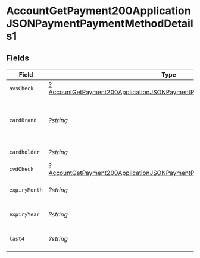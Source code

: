 # AccountGetPayment200ApplicationJSONPaymentPaymentMethodDetails1


## Fields

| Field                                                                                                                                                                          | Type                                                                                                                                                                           | Required                                                                                                                                                                       | Description                                                                                                                                                                    | Example                                                                                                                                                                        |
| ------------------------------------------------------------------------------------------------------------------------------------------------------------------------------ | ------------------------------------------------------------------------------------------------------------------------------------------------------------------------------ | ------------------------------------------------------------------------------------------------------------------------------------------------------------------------------ | ------------------------------------------------------------------------------------------------------------------------------------------------------------------------------ | ------------------------------------------------------------------------------------------------------------------------------------------------------------------------------ |
| `avsCheck`                                                                                                                                                                     | [?AccountGetPayment200ApplicationJSONPaymentPaymentMethodDetails1AvsCheck](../../models/operations/AccountGetPayment200ApplicationJSONPaymentPaymentMethodDetails1AvsCheck.md) | :heavy_minus_sign:                                                                                                                                                             | N/A                                                                                                                                                                            |                                                                                                                                                                                |
| `cardBrand`                                                                                                                                                                    | *?string*                                                                                                                                                                      | :heavy_minus_sign:                                                                                                                                                             | Card brand of the card, for example, visa, master.                                                                                                                             | visa                                                                                                                                                                           |
| `cardholder`                                                                                                                                                                   | *?string*                                                                                                                                                                      | :heavy_minus_sign:                                                                                                                                                             | Card holder name.                                                                                                                                                              | John Doe                                                                                                                                                                       |
| `cvdCheck`                                                                                                                                                                     | [?AccountGetPayment200ApplicationJSONPaymentPaymentMethodDetails1CvdCheck](../../models/operations/AccountGetPayment200ApplicationJSONPaymentPaymentMethodDetails1CvdCheck.md) | :heavy_minus_sign:                                                                                                                                                             | N/A                                                                                                                                                                            |                                                                                                                                                                                |
| `expiryMonth`                                                                                                                                                                  | *?string*                                                                                                                                                                      | :heavy_minus_sign:                                                                                                                                                             | Expiration month for the card.                                                                                                                                                 | 12                                                                                                                                                                             |
| `expiryYear`                                                                                                                                                                   | *?string*                                                                                                                                                                      | :heavy_minus_sign:                                                                                                                                                             | Expiration year for the card.                                                                                                                                                  | 2023                                                                                                                                                                           |
| `last4`                                                                                                                                                                        | *?string*                                                                                                                                                                      | :heavy_minus_sign:                                                                                                                                                             | Last 4 digits of the card.                                                                                                                                                     | 3456                                                                                                                                                                           |